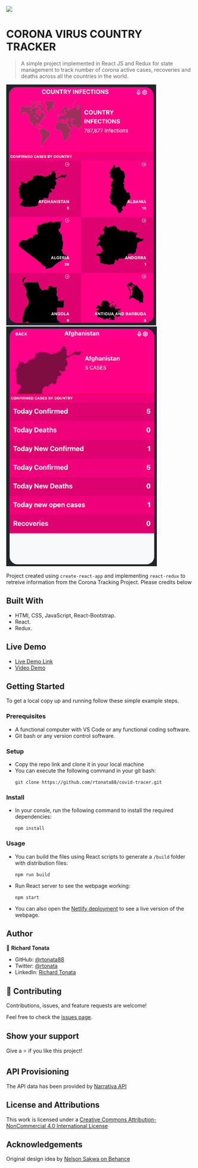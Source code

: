 ![](https://img.shields.io/badge/Microverse-blueviolet)

# CORONA VIRUS COUNTRY TRACKER

> A simple project implemented in React JS and Redux for state management to track number of corona active cases, recoveries and deaths across all the countries in the world.

![World](src/assets/world-screenshot.png)
![Country](src/assets/country-screenshot.png)

Project created using `create-react-app` and implementing `react-redux` to retreive information from the Corona Tracking Project. Please credits below

## Built With

- HTMl, CSS, JavaScript, React-Bootstrap.
- React.
- Redux.

## Live Demo

- [Live Demo Link](https://rtonata88-covid-tracking.netlify.app)
- [Video Demo](https://www.loom.com/share/be8ba36a54134a959da65c7d9f163c5b)


## Getting Started

To get a local copy up and running follow these simple example steps.

### Prerequisites
* A functional computer with VS Code or any functional coding software.
* Git bash or any version control software.

### Setup
* Copy the repo link and clone it in your local machine
* You can execute the following command in your git bash:
    ```` 
    git clone https://github.com/rtonata88/covid-tracer.git
    ````

### Install
* In your consle, run the following command to install the required dependencies:
    ````
    npm install
    ````


### Usage
* You can build the files using React scripts to generate a `/build` folder with distribution files:
    ````
    npm run build
    ````
* Run React server to see the webpage working:
    ````
    npm start
    ````
* You can also open the [Netlify deployment](https://rtonata88-covid-tracking.netlify.app) to see a live version of the webpage.


## Author

👤 **Richard Tonata**

- GitHub: [@rtonata88](https://github.com/rtonata88)
- Twitter: [@rtonata](https://twitter.com/rtonata)
- LinkedIn: [Richard Tonata](https://www.linkedin.com/in/richard-chambula-49198425/)

## 🤝 Contributing

Contributions, issues, and feature requests are welcome!

Feel free to check the [issues page](../../issues/).

## Show your support

Give a ⭐️ if you like this project!

## API Provisioning
The API data has been provided by [Narrativa API](https://covid19tracking.narrativa.com/index_en.html)

## License and Attributions
This work is licensed under a [Creative Commons Attribution-NonCommercial 4.0 International License](http://creativecommons.org/licenses/by-nc/4.0/)

## Acknowledgements
Original design idea by [Nelson Sakwa on Behance](https://www.behance.net/sakwadesignstudio)